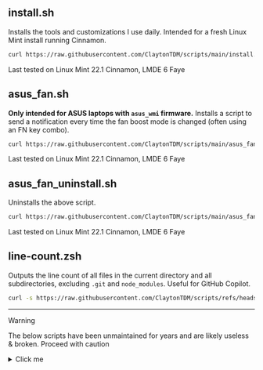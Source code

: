 ## install.sh

Installs the tools and customizations I use daily. Intended for a fresh Linux Mint install running Cinnamon.

```sh
curl https://raw.githubusercontent.com/ClaytonTDM/scripts/main/install.sh -o install.sh && sudo chmod +x ./install.sh && ./install.sh
```

Last tested on Linux Mint 22.1 Cinnamon, LMDE 6 Faye

## asus_fan.sh

**Only intended for ASUS laptops with `asus_wmi` firmware.** Installs a script to send a notification every time the fan boost mode is changed (often using an FN key combo).

```sh
curl https://raw.githubusercontent.com/ClaytonTDM/scripts/main/asus_fan.sh -o asus_fan.sh && sudo bash ./asus_fan.sh && rm -rf ./asus_fan.sh
```

Last tested on Linux Mint 22.1 Cinnamon, LMDE 6 Faye

## asus_fan_uninstall.sh

Uninstalls the above script.

```sh
curl https://raw.githubusercontent.com/ClaytonTDM/scripts/main/asus_fan_uninstall.sh -o asus_fan_uninstall.sh && sudo bash ./asus_fan_uninstall.sh && rm -rf ./asus_fan_uninstall.sh
```

Last tested on Linux Mint 22.1 Cinnamon, LMDE 6 Faye

## line-count.zsh

Outputs the line count of all files in the current directory and all subdirectories, excluding `.git` and `node_modules`. Useful for GitHub Copilot.

```sh
curl -s https://raw.githubusercontent.com/ClaytonTDM/scripts/refs/heads/main/line-count.sh | bash
```

---

> [!WARNING]
> The below scripts have been unmaintained for years and are likely useless & broken. Proceed with caution

<details>
  <summary>Click me</summary>

  ## Kali Cinnamon

  Very simple script to install the Cinnamon desktop environment on Kali Linux, along with the default cursors, icons, & themes.
  
  ```sh
  curl https://raw.githubusercontent.com/ClaytonTDM/scripts/main/kali-cinnamon.sh | bash
  ```

  Last tested on Kali Linux 2023.4

  ## Ubuntu Essentials

  Most of the apps me and many others use daily, now in a convenient bash script.

  ```sh
  curl https://raw.githubusercontent.com/ClaytonTDM/scripts/main/ubuntu-essentials.sh | bash
  ```

  Last tested on Linux Mint 21.1 Cinnamon

  ## Windows Essentials

  Same as Ubuntu Essentials, but for Windows 10 (1809+) and Windows 11.

  To execute this, copy the command, then paste it in `cmd.exe`.

  ```cmd
  curl https://raw.githubusercontent.com/ClaytonTDM/scripts/main/windows-essentials.bat -o windows-essentials.bat
  windows-essentials.bat
  del windows-essentials.bat
  ```

  Last tested on Windows 11 22H2

</details>
